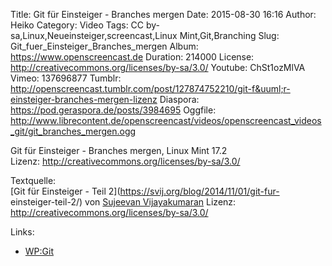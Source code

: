 Title: Git für Einsteiger - Branches mergen
Date: 2015-08-30 16:16
Author: Heiko
Category: Video
Tags: CC by-sa,Linux,Neueinsteiger,screencast,Linux Mint,Git,Branching
Slug: Git_fuer_Einsteiger_Branches_mergen
Album: https://www.openscreencast.de
Duration: 214000
License: http://creativecommons.org/licenses/by-sa/3.0/
Youtube: ChSt1ozMlVA
Vimeo: 137696877
Tumblr: http://openscreencast.tumblr.com/post/127874752210/git-f&uuml;r-einsteiger-branches-mergen-lizenz
Diaspora: https://pod.geraspora.de/posts/3984695
Oggfile: http://www.librecontent.de/openscreencast/videos/openscreencast_videos_git/git_branches_mergen.ogg

Git für Einsteiger - Branches mergen, Linux Mint 17.2  
Lizenz: <http://creativecommons.org/licenses/by-sa/3.0/>  
  
Textquelle:  
[Git für Einsteiger - Teil 2](https://svij.org/blog/2014/11/01/git-fur-
einsteiger-teil-2/) von [Sujeevan Vijayakumaran](http://svij.org/) Lizenz:
http://creativecommons.org/licenses/by-sa/3.0/

Links:

  * [WP:Git](http://de.wikipedia.org/wiki/Git "Link zu wikipedia.org/" )

